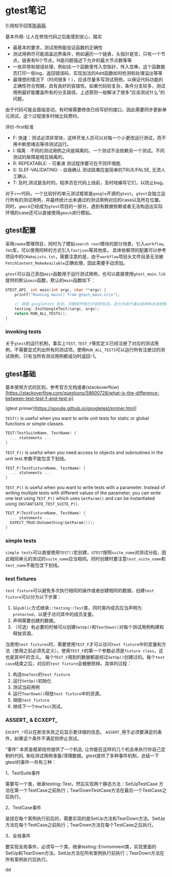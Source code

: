 # gtest笔记
引用知乎回答[陈萌萌](https://www.zhihu.com/question/27313846/answer/130954707).

基本作用: 让人在修改代码之后能感到安心，踏实
- 最基本的要求，测试用例能验证函数的正确性
- 测试用例尽可能涵盖边界条件，例如遍历一个链表，头指针是空，只有一个节点，链表有N个节点，N是问题描述下允许的最大节点数等等
- 一些异常和错误处理，例如往一个函数里传入空指针，传入空串，这个函数能否打印一些log，返回错误码，实现加法的Add函数如何检测和处理溢出等等
- 最理想的情况下（时间很多！），应该尽量多写测试用例，以保证代码功能的正确性符合预期，具有良好的容错性。如果代码较复杂，条件分支较多，测试用例最好能覆盖所有的分支路径。上述原则一般解决了很多“应该测试什么”的问题。

由于代码可能会面临变动，有时候需要修改已经写好的接口，因此需要同步更新单元测试，这个过程很多时候比较费时。

评价-first标准

- F: 快速：测试必须非常快，这样开发人员可以对每一个小更改运行测试，而不用中断思绪去等待测试运行。
- I: 隔离：不同的测试用例之间是隔离的。一个测试不会依赖另一个测试。不同测试的故障是相互隔离的。
- R: REPEATABLE: - 可重演 测试程序要可在不同环境跑.
- S: SLEF-VALIDATING: - 自我确认 测试结果应是简单的TRUE/FALSE, 无须人工确认.
- T: 及时,测试是及时的。程序员在代码上线前，及时地编写它们，以防止bug。

对于`c++`代码，一个比较好的单元测试框架是`google`开源的`gtest`。`gtest`会独立运行所有的测试用例，并最终统计出未通过的测试用例对应的case以及所在位置。
同时，`gmock`已经成为`gtest`项目的一部分，遇到有数据依赖或者无法构造出实际环境的case还可以直接使用`gmock`进行模拟。

## gtest配置

采用`cmake`管理项目，同时为了模拟`search root`模块的部分场景，引入`workflow`, `fmt`库，可以使用同样的方式引入`fastjson`等其他库。
具体依赖项的配置可以参考项目中的`CMakeLists.txt`，需要注意的是，由于`workflow`项目头文件目录无法被`FetchContent_MakeAvailable`正确处理，因此需要手动添加。

`gtest`可以自己添加`main`函数用于运行测试用例，也可以直接使用`gtest_main.lib`提供的默认`main`函数，默认的`main`函数如下：
```cpp
GTEST_API_ int main(int argc, char **argv) {
    printf("Running main() from gtest_main.cc\n");
    
    // 获取 googletest 标志，并删除所有已识别的标志。这允许用户通过各种标志来控制测试程序的行为
    testing::InitGoogleTest(&argc, argv);
    return RUN_ALL_TESTS();
}
```

### invoking tests
关于`gtest`的运行机制，事实上`TEST`, `TEST_F`等宏定义已经注册了对应的测试用例，不需要显式列出所有的测试项。使用`RUN_ALL_TESTS`可以运行所有注册过的测试用例，只有当所有测试用例都成功时返回-1。

## gtest基础

基本使用方式的区别，参考官方文档或者(stackoverflow)[https://stackoverflow.com/questions/58600728/what-is-the-difference-between-test-test-f-and-test-p].

(gtest primer)[https://google.github.io/googletest/primer.html]


`TEST()` is useful when you want to write unit tests for static or global functions or simple classes.
```cpp
TEST(TestSuiteName, TestName) {
  ... statements ...
}
```

`TEST_F()` is useful when you need access to objects and subroutines in the unit test.参数不能包含下划线。
```cpp
TEST_F(TestFixtureName, TestName) {
  ... statements ...
}
```

`TEST_P()` is useful when you want to write tests with a parameter. Instead of writing multiple tests with different values of the parameter,
you can write one test using `TEST_P()` which uses `GetParam()` and can be instantiated using `INSTANTIATE_TEST_SUITE_P()`.
```cpp
TEST_P(TestFixtureName, TestName) {
  ... statements ...
  EXPECT_TRUE(DoSomething(GetParam()));
}
```


### simple tests
`simple tests`可以直接使用`TEST()`宏创建，`GTEST`按照`suite_name`对测试分组，因此相同单元的测试的`suite_name`应当相同。同时创建时要注意`test_suite_name`和`test_name`不能包含下划线。

### test fixtures
`test fixture`可以避免多次执行相同的操作或者创建相同的数据，创建`test fixture`可以分为以下步骤：
1. 以`public`方式继承`::testing::Test`类，同时类内成员应当声明为`protected`，以便于访问其中的成员变量。
2. 声明需要创建的数据。 
3. （可选）有必要的时候可以创建`SetUp()`和`TearDown()`对每个测试用例构建和释放资源。

当使用`test fixtures`时，需要使用`TEST_F`才可以访问`test fixture`中的变量和方法（使用之前必须先定义）。使用`TEST_F`的第一个参数必须是`fixture class`，这也是其中F的含义。
每个`TEST_F`用到的数据都是经过`SetUp()`创建过的。每个`test case`结束之后，对应的`test fixture`会被删除掉。具体的过程：

1. 构造`OneTest`的`test fixture`
2. 运行`SetUp()`初始化
3. 测试当前用例
4. 运行`TearDown()`释放`test fixture`中的资源。
5. 销毁`test fixture`
6. 继续下一个`OneTest`测试。

### ASSERT_ & ECXEPT_
`EXCEPT_*`可以在断言失败之后显示更详细的信息。
`ASSERT_`用于必须要满足的条件，如果这个条件不满足则停止测试。




“事件” 本质是框架给你提供了一个机会, 让你能在这样的几个机会来执行你自己定制的代码, 来给测试用例准备/清理数据。gtest提供了多种事件机制，总结一下gtest的事件一共有三种：

1、TestSuite事件

需要写一个类，继承testing::Test，然后实现两个静态方法：SetUpTestCase 方法在第一个TestCase之前执行；TearDownTestCase方法在最后一个TestCase之后执行。

2、TestCase事件

是挂在每个案例执行前后的，需要实现的是SetUp方法和TearDown方法。SetUp方法在每个TestCase之前执行；TearDown方法在每个TestCase之后执行。

3、全局事件

要实现全局事件，必须写一个类，继承testing::Environment类，实现里面的SetUp和TearDown方法。SetUp方法在所有案例执行前执行；TearDown方法在所有案例执行后执行。





















dd

